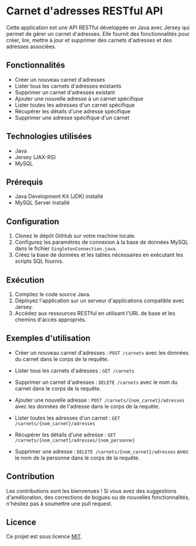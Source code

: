 # Carnet d'adresses RESTful API

Cette application est une API RESTful développée en Java avec Jersey qui permet de gérer un carnet d'adresses. Elle fournit des fonctionnalités pour créer, lire, mettre à jour et supprimer des carnets d'adresses et des adresses associées.

## Fonctionnalités

- Créer un nouveau carnet d'adresses
- Lister tous les carnets d'adresses existants
- Supprimer un carnet d'adresses existant
- Ajouter une nouvelle adresse à un carnet spécifique
- Lister toutes les adresses d'un carnet spécifique
- Récupérer les détails d'une adresse spécifique
- Supprimer une adresse spécifique d'un carnet

## Technologies utilisées

- Java
- Jersey (JAX-RS)
- MySQL

## Prérequis

- Java Development Kit (JDK) installé
- MySQL Server installé

## Configuration

1. Clonez le dépôt GitHub sur votre machine locale.
2. Configurez les paramètres de connexion à la base de données MySQL dans le fichier `SingletonConnection.java`.
3. Créez la base de données et les tables nécessaires en exécutant les scripts SQL fournis.

## Exécution

1. Compilez le code source Java.
2. Déployez l'application sur un serveur d'applications compatible avec Jersey.
3. Accédez aux ressources RESTful en utilisant l'URL de base et les chemins d'accès appropriés.

## Exemples d'utilisation

- Créer un nouveau carnet d'adresses :
  `POST /carnets` avec les données du carnet dans le corps de la requête.

- Lister tous les carnets d'adresses :
  `GET /carnets`

- Supprimer un carnet d'adresses :
  `DELETE /carnets` avec le nom du carnet dans le corps de la requête.

- Ajouter une nouvelle adresse :
  `POST /carnets/{nom_carnet}/adresses` avec les données de l'adresse dans le corps de la requête.

- Lister toutes les adresses d'un carnet :
  `GET /carnets/{nom_carnet}/adresses`

- Récupérer les détails d'une adresse :
  `GET /carnets/{nom_carnet}/adresses/{nom_personne}`

- Supprimer une adresse :
  `DELETE /carnets/{nom_carnet}/adresses` avec le nom de la personne dans le corps de la requête.

## Contribution

Les contributions sont les bienvenues ! Si vous avez des suggestions d'amélioration, des corrections de bogues ou de nouvelles fonctionnalités, n'hésitez pas à soumettre une pull request.

## Licence

Ce projet est sous licence [MIT](LICENSE).
